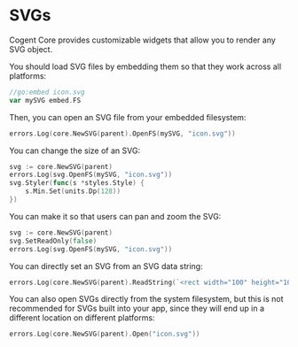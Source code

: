 # SVGs

Cogent Core provides customizable widgets that allow you to render any SVG object.

You should load SVG files by embedding them so that they work across all platforms:

```go
//go:embed icon.svg
var mySVG embed.FS
```

Then, you can open an SVG file from your embedded filesystem:

```Go
errors.Log(core.NewSVG(parent).OpenFS(mySVG, "icon.svg"))
```

You can change the size of an SVG:

```Go
svg := core.NewSVG(parent)
errors.Log(svg.OpenFS(mySVG, "icon.svg"))
svg.Styler(func(s *styles.Style) {
    s.Min.Set(units.Dp(128))
})
```

You can make it so that users can pan and zoom the SVG:

```Go
svg := core.NewSVG(parent)
svg.SetReadOnly(false)
errors.Log(svg.OpenFS(mySVG, "icon.svg"))
```

You can directly set an SVG from an SVG data string:

```Go
errors.Log(core.NewSVG(parent).ReadString(`<rect width="100" height="100" fill="red"/>`))
```

You can also open SVGs directly from the system filesystem, but this is not recommended for SVGs built into your app, since they will end up in a different location on different platforms:

```go
errors.Log(core.NewSVG(parent).Open("icon.svg"))
```
